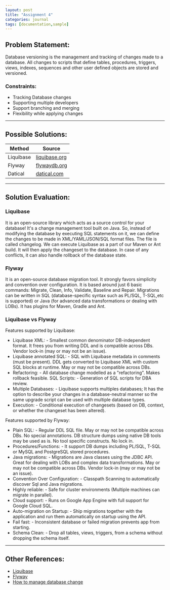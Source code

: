 ```yaml
---
layout: post
title: "Assignment 4"
categories: journal
tags: [documentation,sample]
---
```


## Problem Statement:
Database versioning is the management and tracking of changes made to a database. All changes to scripts that define tables, procedures, triggers, views, indexes, sequences and other user defined objects are stored and versioned.

### Constraints:

- Tracking Database changes
- Supporting multiple developers
- Support branching and merging
- Flexibility while applying changes

***

## Possible Solutions:

Method | Source
------- | -------
Liquibase | [liquibase.org](http://www.liquibase.org/)
Flyway | [flywaydb.org](https://flywaydb.org/)
Datical | [datical.com](http://www.datical.com/)

***

## Solution Evaluation:

### Liquibase

It is an open-source library which acts as a source control for your database! It's a change management tool built on Java. So, instead of modifying the database by executing SQL statements on it, we can define the changes to be made in XML/YAML/JSON/SQL format files. The file is called changelog. We can execute Liquibase as a part of our Maven or Ant build. It will then apply the changeset to the database. In case of any conflicts, it can also handle rollback of the database state.

### Flyway

It is an open-source database migration tool. It strongly favors simplicity and convention over configuration. It is based around just 6 basic commands: Migrate, Clean, Info, Validate, Baseline and Repair. Migrations can be written in SQL (database-specific syntax such as PL/SQL, T-SQL,etc is supported) or Java (for advanced data transformations or dealing with LOBs). It has plugins for Maven, Gradle and Ant.

### Liquibase vs Flyway

Features supported by Liquibase:
- Liquibase XML: - Smallest common denominator DB-independent format. It frees you from writing DDL and is compatible across DBs. Vendor lock-in (may or may not be an issue).
- Liquibase annotated SQL: - SQL with Liquibase metadata in comments (must be present). DDL gets converted to Liquibase XML with custom SQL blocks at runtime. May or may not be compatible across DBs.
- Refactoring: - All database change modelled as a "refactoring". Makes rollback feasible.
SQL Scripts: - Generation of SQL scripts for DBA review.
- Multiple Databases: - Liquibase supports multiples databases; It has the option to describe your changes in a database-neutral manner so the same upgrade script can be used with multiple database types.
- Execution: - Conditional execution of changesets (based on DB, context, or whether the changeset has been altered).

Features supported by Flyway:
- Plain SQL: - Regular DDL SQL file. May or may not be compatible across DBs. No special annotations. DB structure dumps using native DB tools may be used as is. No tool specific constructs. No lock in.
- Procedures/Functions: - It support DB dumps including PL/SQL, T-SQL or MySQL and PostgreSQL stored procedures.
- Java migrations: - Migrations are Java classes using the JDBC API. Great for dealing with LOBs and complex data transformations. May or may not be compatible across DBs. Vendor lock-in (may or may not be an issue).
- Convention Over Configuration: - Classpath Scanning to automatically discover Sql and Java migrations.
- Highly reliable: - Safe for cluster environments (Multiple machines can migrate in parallel).
- Cloud support: - Runs on Google App Engine with full support for Google Cloud SQL.
- Auto-migration on Startup: - Ship migrations together with the application and run them automatically on startup using the API.
- Fail fast: - Inconsistent database or failed migration prevents app from starting.
- Schema Clean: - Drop all tables, views, triggers, from a schema without dropping the schema itself.

***

## Other References:
- [Liquibase](http://www.liquibase.org/)
- [Flyway](https://flywaydb.org/)
- [How to manage database change](http://blog.getsandbox.com/2014/07/20/how-to-manage-database-change/)
